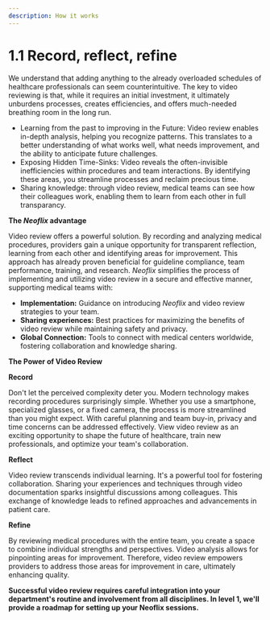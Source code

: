```yaml
---
description: How it works
---
```


# 1.1 Record, reflect, refine

We understand that adding anything to the already overloaded schedules of healthcare professionals can seem counterintuitive. The key to video reviewing is that, while it requires an initial investment, it ultimately unburdens processes, creates efficiencies, and offers much-needed breathing room in the long run.

* Learning from the past to improving in the Future: Video review enables in-depth analysis, helping you recognize patterns. This translates to a better understanding of what works well, what needs improvement, and the ability to anticipate future challenges.
* Exposing Hidden Time-Sinks: Video reveals the often-invisible inefficiencies within procedures and team interactions. By identifying these areas, you streamline processes and reclaim precious time.
* Sharing knowledge: through video review, medical teams can see how their colleagues work, enabling them to learn from each other in full transparancy.&#x20;

**The **_**Neoflix**_** advantage**

Video review offers a powerful solution. By recording and analyzing medical procedures, providers gain a unique opportunity for transparent reflection, learning from each other and identifying areas for improvement. This approach has already proven beneficial for guideline compliance, team performance, training, and research. _Neoflix_ simplifies the process of implementing and utilizing video review in a secure and effective manner, supporting medical teams with:

* **Implementation:** Guidance on introducing _Neoflix_ and video review strategies to your team.
* **Sharing experiences:** Best practices for maximizing the benefits of video review while maintaining safety and privacy.
* **Global Connection:** Tools to connect with medical centers worldwide, fostering collaboration and knowledge sharing.

**The Power of Video Review**

**Record**

Don't let the perceived complexity deter you. Modern technology makes recording procedures surprisingly simple. Whether you use a smartphone, specialized glasses, or a fixed camera, the process is more streamlined than you might expect. With careful planning and team buy-in, privacy and time concerns can be addressed effectively. View video review as an exciting opportunity to shape the future of healthcare, train new professionals, and optimize your team's collaboration.

**Reflect**

Video review transcends individual learning. It's a powerful tool for fostering collaboration. Sharing your experiences and techniques through video documentation sparks insightful discussions among colleagues. This exchange of knowledge leads to refined approaches and advancements in patient care.

**Refine**

By reviewing medical procedures with the entire team, you create a space to combine individual strengths and perspectives. Video analysis allows for pinpointing areas for improvement. Therefore, video review empowers providers to address those areas for improvement in care, ultimately enhancing quality.&#x20;



**Successful video review requires careful integration into your department's routine and involvement from all disciplines. In level 1, we'll provide a roadmap for setting up your Neoflix sessions.**

